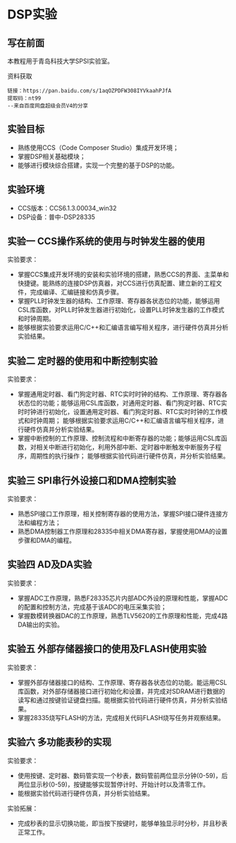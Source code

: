 # DSP实验

## 写在前面

本教程用于青岛科技大学SPSI实验室。

资料获取
```
链接：https://pan.baidu.com/s/1aqOZPDFW308IYVkaahPJfA 
提取码：nt99 
--来自百度网盘超级会员V4的分享
```

## 实验目标
- 熟练使用CCS（Code Composer Studio）集成开发环境；
- 掌握DSP相关基础模块；
- 能够进行模块综合搭建，实现一个完整的基于DSP的功能。

## 实验环境
- CCS版本：CCS6.1.3.00034_win32
- DSP设备：普中-DSP28335

## 实验一 CCS操作系统的使用与时钟发生器的使用

实验要求：
- 掌握CCS集成开发环境的安装和实验环境的搭建，熟悉CCS的界面、主菜单和快捷键。能熟练的连接DSP仿真器，对CCS进行仿真配置、建立新的工程文件，完成编译、汇编链接和仿真步骤。
- 掌握PLL时钟发生器的结构、工作原理、寄存器各状态位的功能，能够运用CSL库函数，对PLL时钟发生器进行初始化，设置PLL时钟发生器的工作模式和时钟周期。
- 能够根据实验要求运用C/C++和汇编语言编写相关程序，进行硬件仿真并分析实验结果。 

## 实验二 定时器的使用和中断控制实验

实验要求：
- 掌握通用定时器、看门狗定时器、RTC实时时钟的结构、工作原理、寄存器各状态位的功能；能够运用CSL库函数，对通用定时器、看门狗定时器、RTC实时时钟进行初始化，设置通用定时器、看门狗定时器、RTC实时时钟的工作模式和时钟周期； 能够根据实验要求运用C/C++和汇编语言编写相关程序，进行硬件仿真并分析实验结果。
- 掌握中断控制的工作原理、控制流程和中断寄存器的功能；能够运用CSL库函数，对相关中断进行初始化，利用外部中断、定时器中断触发中断服务子程序，周期性的执行操作； 能够根据实验代码进行硬件仿真，并分析实验结果。

## 实验三 SPI串行外设接口和DMA控制实验

实验要求：
- 熟悉SPI接口工作原理，相关控制寄存器的使用方法，掌握SPI接口硬件连接方法和编程方法；
- 熟悉DMA控制器工作原理和28335中相关DMA寄存器，掌握使用DMA的设置步骤和DMA的编程。


## 实验四 AD及DA实验

实验要求：
- 掌握ADC工作原理，熟悉F28335芯片内部ADC外设的原理和性能，掌握ADC的配置和控制方法，完成基于该ADC的电压采集实验；
- 掌握数模转换器DAC的工作原理，熟悉TLV5620的工作原理和性能，完成4路DA输出的实验。

## 实验五 外部存储器接口的使用及FLASH使用实验

实验要求：
- 掌握外部存储器接口的结构、工作原理、寄存器各状态位的功能。能运用CSL库函数，对外部存储器接口进行初始化和设置，并完成对SDRAM进行数据的读写和通过按键验证键盘扫描。能根据实验代码进行硬件仿真，并分析实验结果。
- 掌握28335烧写FLASH的方法，完成相关代码FLASH烧写任务并观察结果。

## 实验六 多功能表秒的实现

实验要求：
- 使用按键、定时器、数码管实现一个秒表，数码管前两位显示分钟(0-59)，后两位显示秒(0-59)，按键能够实现暂停计时、开始计时以及清零工作。
- 能根据实验代码进行硬件仿真，并分析实验结果。

实验拓展：
- 完成秒表的显示切换功能，即当按下按键时，能够单独显示时分秒，并且秒表正常工作。

